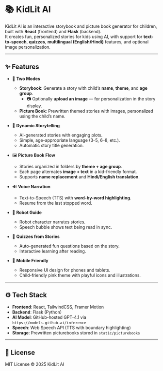 # 📚 KidLit AI

KidLit AI is an interactive storybook and picture book generator for children, built with **React** (frontend) and **Flask** (backend).  
It creates fun, personalized stories for kids using AI, with support for **text-to-speech**, **quizzes**, **multilingual (English/Hindi)** features, and optional image personalization.

---

## ✨ Features

- 🎨 **Two Modes**
  - **Storybook**: Generate a story with child’s **name**, **theme**, and **age group**.
    - 📷 Optionally **upload an image** — for personalization in the story display.
  - **Picture Book**: Prewritten themed stories with images, personalized using the child’s name.

- 📖 **Dynamic Storytelling**
  - AI-generated stories with engaging plots.
  - Simple, age-appropriate language (3–5, 6–8, etc.).
  - Automatic story title generation.

- 🖼️ **Picture Book Flow**
  - Stories organized in folders by **theme + age group**.
  - Each page alternates **image + text** in a kid-friendly format.
  - Supports **name replacement** and **Hindi/English translation**.

- 🔊 **Voice Narration**
  - Text-to-Speech (TTS) with **word-by-word highlighting**.
  - Resume from the last stopped word.

- 🤖 **Robot Guide**
  - Robot character narrates stories.
  - Speech bubble shows text being read in sync.

- 📝 **Quizzes from Stories**
  - Auto-generated fun questions based on the story.
  - Interactive learning after reading.

- 📱 **Mobile Friendly**
  - Responsive UI design for phones and tablets.
  - Child-friendly pink theme with playful icons and illustrations.

---



## ⚙️ Tech Stack

- **Frontend**: React, TailwindCSS, Framer Motion  
- **Backend**: Flask (Python)  
- **AI Model**: GitHub-hosted GPT-4.1 via `https://models.github.ai/inference`  
- **Speech**: Web Speech API (TTS with boundary highlighting)  
- **Storage**: Prewritten picturebooks stored in `static/picturebooks`  

---



## 📜 License

MIT License © 2025 KidLit AI
